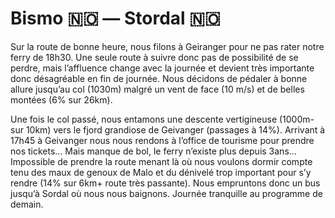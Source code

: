# Bismo :norway: — Stordal :norway:

<!-- 85km / 1021m+ / 1450m- -->

Sur la route de bonne heure, nous filons à Geiranger pour ne pas rater notre ferry de 18h30. Une seule route à suivre donc pas de possibilité de se perdre, mais l’affluence change avec la journée et devient très importante donc désagréable en fin de journée. Nous décidons de pédaler à bonne allure jusqu’au col (1030m) malgré un vent de face (10 m/s) et de belles montées (6% sur 26km).

Une fois le col passé, nous entamons une descente vertigineuse (1000m- sur 10km) vers le fjord grandiose de Geivanger (passages à 14%). Arrivant à 17h45 à Geivanger nous nous rendons à l’office de tourisme pour prendre nos tickets... Mais manque de bol, le ferry n’existe plus depuis 3ans... Impossible de prendre la route menant là où nous voulons dormir compte tenu des maux de genoux de Malo et du dénivelé trop important pour s’y rendre (14% sur 6km+ route très passante). Nous empruntons donc un bus jusqu’à Sordal où nous nous baignons. Journée tranquille au programme de demain.

